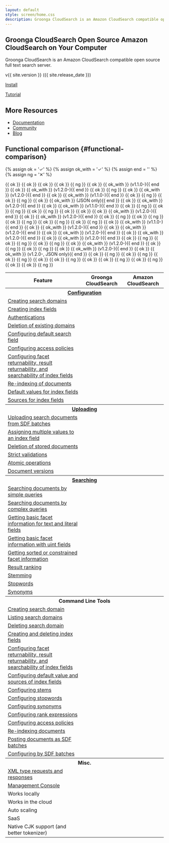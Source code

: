 ```yaml
---
layout: default
style: screen/home.css
description: Groonga CloudSearch is an Amazon CloudSearch compatible open source full text search server.
---
```


<section id="cover">
  <h1><span class="main-title">Groonga CloudSearch</span>
      <span class="sub-title">Open Source Amazon CloudSearch on Your Computer</span></h1>

  <p id="description">Groonga CloudSearch is an Amazon CloudSearch
     compatible open source full text search server.</p>

  <div id="featured">
    <p id="version"><span id="version-number">v{{ site.version }}</span>
                    <span id="release-date">({{ site.release_date }})</span></p>
    <p id="install"><a href="docs/install/">Install</a></p>
    <p id="tutorial"><a href="docs/tutorial/">Tutorial</a></p>
  </div>
</section>


<section id="more-resources">
  <h2>More Resources</h2>
  <ul>
    <li><a href="/docs/">Documentation</a></li>
    <li><a href="/community/">Community</a></li>
    <li><a href="/blog/">Blog</a></li>
  </ul>
</section>


## Functional comparison {#functional-comparison}

{% assign ok = '<td class="functional-ok">&#x2713;</td>' %}
{% assign ok_with = '<td class="functional-ok">&#x2713;' %}
{% assign end = '</td>' %}
{% assign ng = '<td class="functional-ng">&#x2715;</td>' %}

<table id="functional-comparison-table">
  <thead>
  <tr>
    <th>Feature</th>
    <th>Groonga CloudSearch</th>
    <th>Amazon CloudSearch</th>
  </tr>
  </thead>

  <tbody id="functional-comparison-configuration">
  <tr><th colspan="3"><a href="http://docs.amazonwebservices.com/cloudsearch/latest/developerguide/ConfigAPI.html">Configuration</a></th></tr>
  <tr>
    <td><a href="http://docs.amazonwebservices.com/cloudsearch/latest/developerguide/creatingdomains.html">Creating search domains</a></td>
    {{ ok }}
    {{ ok }}
  </tr>
  <tr>
    <td><a href="http://docs.amazonwebservices.com/cloudsearch/latest/developerguide/configureindexfields.html">Creating index fields</a></td>
    {{ ok }}
    {{ ok }}
  </tr>
  <tr>
    <td><a href="http://docs.amazonwebservices.com/cloudsearch/latest/developerguide/requestauth.html">Authentications</a></td>
    {{ ng }}
    {{ ok }}
  </tr>
  <tr>
    <td><a href="http://docs.amazonwebservices.com/cloudsearch/latest/developerguide/deletedomain.html">Deletion of existing domains</a></td>
    {{ ok_with }} (v1.1.0-){{ end }}
    {{ ok }}
  </tr>
  <tr>
    <td><a href="http://docs.amazonwebservices.com/cloudsearch/latest/developerguide/API_UpdateDefaultSearchField.html">Configuring default search field</a></td>
    {{ ok_with }} (v1.2.0-){{ end }}
    {{ ok }}
  </tr>
  <tr>
    <td><a href="http://docs.amazonwebservices.com/cloudsearch/latest/developerguide/API_UpdateServiceAccessPolicies.html">Configuring access policies</a></td>
    {{ ng }}
    {{ ok }}
  </tr>
  <tr>
    <td><a href="http://docs.amazonwebservices.com/cloudsearch/latest/developerguide/configureindexfields.html">Configuring facet returnability, result returnability, and searchability of index fields</a></td>
    {{ ok_with }} (v1.2.0-){{ end }}
    {{ ok }}
  </tr>
  <tr>
    <td><a href="http://docs.amazonwebservices.com/cloudsearch/latest/developerguide/indexing.html">Re-indexing of documents</a></td>
    {{ ok_with }} (v1.1.0-){{ end }}
    {{ ok }}
  </tr>
  <tr>
    <td><a href="http://docs.amazonwebservices.com/cloudsearch/latest/developerguide/configureindexfields.html">Default values for index fields</a></td>
    {{ ng }}
    {{ ok }}
  </tr>
  <tr>
    <td><a href="http://docs.amazonwebservices.com/cloudsearch/latest/developerguide/addsourcefield.html">Sources for index fields</a></td>
    {{ ng }}
    {{ ok }}
  </tr>
  </tbody>

  <tbody id="functional-comparison-uploading">
  <tr><th colspan="3"><a href="http://docs.amazonwebservices.com/cloudsearch/latest/developerguide/DocSvcAPI.html">Uploading</a></th></tr>
  <tr>
    <td><a href="http://docs.amazonwebservices.com/cloudsearch/latest/developerguide/senddata.html">Uploading search documents from SDF batches</a></td>
    {{ ok_with }} (JSON only){{ end }}
    {{ ok }}
  </tr>
  <tr>
    <td><a href="http://docs.amazonwebservices.com/cloudsearch/latest/developerguide/senddata.html">Assigning multiple values to an index field</a></td>
    {{ ok_with }} (v1.2.0-){{ end }}
    {{ ok }}
  </tr>
  <tr>
    <td><a href="http://docs.amazonwebservices.com/cloudsearch/latest/developerguide/deldocs.html">Deletion of stored documents</a></td>
    {{ ok_with }} (v1.1.0-){{ end }}
    {{ ok }}
  </tr>
  <tr>
    <td><a href="http://docs.amazonwebservices.com/cloudsearch/latest/developerguide/Limits.html">Strict validations</a></td>
    {{ ng }}
    {{ ok }}
  </tr>
  <tr>
    <td><a href="http://docs.amazonwebservices.com/cloudsearch/latest/developerguide/creatingsdf.html">Atomic operations</a></td>
    {{ ng }}
    {{ ok }}
  </tr>
  <tr>
    <td><a href="http://docs.amazonwebservices.com/cloudsearch/latest/developerguide/versioning.html">Document versions</a></td>
    {{ ng }}
    {{ ok }}
  </tr>
  </tbody>

  <tbody id="functional-comparison-searching">
  <tr><th colspan="3"><a href="http://docs.amazonwebservices.com/cloudsearch/latest/developerguide/SearchAPI.html">Searching</a></th></tr>
  <tr>
    <td><a href="http://docs.amazonwebservices.com/cloudsearch/latest/developerguide/simplesearches.html">Searching documents by simple queries</a></td>
    {{ ok }}
    {{ ok }}
  </tr>
  <tr>
    <td><a href="http://docs.amazonwebservices.com/cloudsearch/latest/developerguide/searching.html">Searching documents by complex queries</a></td>
    {{ ok_with }} (v1.2.0-){{ end }}
    {{ ok }}
  </tr>
  <tr>
    <td><a href="http://docs.amazonwebservices.com/cloudsearch/latest/developerguide/faceting.html">Getting basic facet information for text and literal fields</a></td>
    {{ ok_with }} (v1.2.0-){{ end }}
    {{ ok }}
  </tr>
  <tr>
    <td><a href="http://docs.amazonwebservices.com/cloudsearch/latest/developerguide/faceting.html">Getting basic facet information with uint fields</a></td>
    {{ ng }}
    {{ ok }}
  </tr>
  <tr>
    <td><a href="http://docs.amazonwebservices.com/cloudsearch/latest/developerguide/faceting.html">Getting sorted or constrained facet information</a></td>
    {{ ng }}
    {{ ok }}
  </tr>
  <tr>
    <td><a href="http://docs.amazonwebservices.com/cloudsearch/latest/developerguide/tuneranking.html">Result ranking</a></td>
    {{ ng }}
    {{ ok }}
  </tr>
  <tr>
    <td><a href="http://docs.amazonwebservices.com/cloudsearch/latest/developerguide/stemmingopts.html">Stemming</a></td>
    {{ ng }}
    {{ ok }}
  </tr>
  <tr>
    <td><a href="http://docs.amazonwebservices.com/cloudsearch/latest/developerguide/stoppingopts.html">Stopwords</a></td>
    {{ ng }}
    {{ ok }}
  </tr>
  <tr>
    <td><a href="http://docs.amazonwebservices.com/cloudsearch/latest/developerguide/synonymopts.html">Synonyms</a></td>
    {{ ok_with }} (v1.1.0-){{ end }}
    {{ ok }}
  </tr>
  </tbody>

  <tbody id="functional-comparison-cui">
  <tr><th colspan="3">Command Line Tools</th></tr>
  <tr>
    <td><a href="http://docs.amazonwebservices.com/cloudsearch/latest/developerguide/CLTCreateDomain.html">Creating search domain</a></td>
    {{ ok_with }} (v1.2.0-){{ end }}
    {{ ok }}
  </tr>
  <tr>
    <td><a href="http://docs.amazonwebservices.com/cloudsearch/latest/developerguide/CLTDescribeDomain.html">Listing search domains</a></td>
    {{ ok_with }} (v1.2.0-){{ end }}
    {{ ok }}
  </tr>
  <tr>
    <td><a href="http://docs.amazonwebservices.com/cloudsearch/latest/developerguide/CLTDeleteDomain.html">Deleting search domain</a></td>
    {{ ok_with }} (v1.2.0-){{ end }}
    {{ ok }}
  </tr>
  <tr>
    <td><a href="http://docs.amazonwebservices.com/cloudsearch/latest/developerguide/CLTConfigureFields.html">Creating and deleting index fields</a></td>
    {{ ok_with }} (v1.2.0-){{ end }}
    {{ ok }}
  </tr>
  <tr>
    <td><a href="http://docs.amazonwebservices.com/cloudsearch/latest/developerguide/CLTConfigureFields.html">Configuring facet returnability, result returnability, and searchability of index fields</a></td>
    {{ ok_with }} (v1.2.0-){{ end }}
    {{ ok }}
  </tr>
  <tr>
    <td><a href="http://docs.amazonwebservices.com/cloudsearch/latest/developerguide/CLTConfigureFields.html">Configuring default value and sources of index fields</a></td>
    {{ ng }}
    {{ ok }}
  </tr>
  <tr>
    <td><a href="http://docs.amazonwebservices.com/cloudsearch/latest/developerguide/CLTConfigureTextOptions.html">Configuring stems</a></td>
    {{ ng }}
    {{ ok }}
  </tr>
  <tr>
    <td><a href="http://docs.amazonwebservices.com/cloudsearch/latest/developerguide/CLTConfigureTextOptions.html">Configuring stopwords</a></td>
    {{ ng }}
    {{ ok }}
  </tr>
  <tr>
    <td><a href="http://docs.amazonwebservices.com/cloudsearch/latest/developerguide/CLTConfigureTextOptions.html">Configuring synonyms</a></td>
    {{ ok_with }} (v1.2.0-){{ end }}
    {{ ok }}
  </tr>
  <tr>
    <td><a href="http://docs.amazonwebservices.com/cloudsearch/latest/developerguide/CLTConfigureRanking.html">Configuring rank expressions</a></td>
    {{ ng }}
    {{ ok }}
  </tr>
  <tr>
    <td><a href="http://docs.amazonwebservices.com/cloudsearch/latest/developerguide/CLTConfigureAccess.html">Configuring access policies</a></td>
    {{ ng }}
    {{ ok }}
  </tr>
  <tr>
    <td><a href="http://docs.amazonwebservices.com/cloudsearch/latest/developerguide/CLTIndexDocuments.html">Re-indexing documents</a></td>
    {{ ok_with }} (v1.2.0-){{ end }}
    {{ ok }}
  </tr>
  <tr>
    <td><a href="http://docs.amazonwebservices.com/cloudsearch/latest/developerguide/CLTPostSDF.html">Posting documents as SDF batches</a></td>
    {{ ok_with }} (v1.2.0-, JSON only){{ end }}
    {{ ok }}
  </tr>
  <tr>
    <td><a href="http://docs.amazonwebservices.com/cloudsearch/latest/developerguide/CLTConfigureFromSDF.html">Configuring by SDF batches</a></td>
    {{ ng }}
    {{ ok }}
  </tr>
  </tbody>

  <tbody id="functional-comparison-misc">
  <tr><th colspan="3">Misc.</th></tr>
  <tr>
    <td><a href="http://docs.amazonwebservices.com/cloudsearch/latest/developerguide/DocumentsBatch.XML.html">XML type requests and responses</a></td>
    {{ ng }}
    {{ ok }}
  </tr>
  <tr>
    <td><a href="https://console.aws.amazon.com/cloudsearch/home/">Management Console</a></td>
    {{ ng }}
    {{ ok }}
  </tr>
  <tr>
    <td>Works locally</td>
    {{ ok }}
    {{ ng }}
  </tr>
  <tr>
    <td>Works in the cloud</td>
    {{ ok }}
    {{ ok }}
  </tr>
  <tr>
    <td>Auto scaling</td>
    {{ ng }}
    {{ ok }}
  </tr>
  <tr>
    <td>SaaS</td>
    {{ ng }}
    {{ ok }}
  </tr>
  <tr>
    <td>Native CJK support (and better tokenizer)</td>
    {{ ok }}
    {{ ng }}
  </tr>
  </tbody>
</table>
